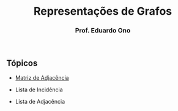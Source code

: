 
<h1 align="center">Representações de Grafos</h1>
<h3 align="center">Prof. Eduardo Ono</h3>

<br>

## Tópicos

* [Matriz de Adjacência](./matriz-de-adjacencia.ipynb)

* Lista de Incidência

* Lista de Adjacência

<br>
